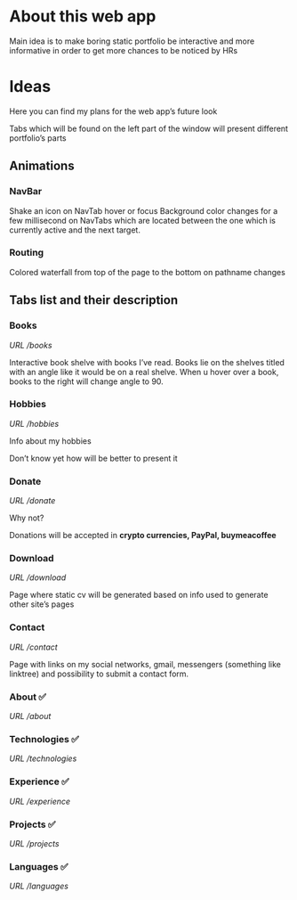 # About this web app

Main idea is to make boring static portfolio  be interactive and more informative in order to get more chances to be noticed by HRs

# Ideas

Here you can find my plans for the web app’s future look

Tabs which will be found on the left part of the window will present different portfolio’s parts 

## Animations 

### NavBar
Shake an icon on NavTab hover or focus
Background color changes for a few millisecond on NavTabs which are located between the one which is currently active and the next target. 

### Routing
Colored waterfall from top of the page to the bottom on pathname changes 

## Tabs list and their description

### Books 

*URL /books*

Interactive book shelve with books I’ve read. Books lie on the shelves titled with an angle like it would be on a real shelve. When u hover over a book, books to the right will change angle to 90. 

### Hobbies 

*URL /hobbies*

Info about my hobbies 

Don’t know yet how will be better to present it

### Donate

*URL /donate*

Why not?

Donations will be accepted in **crypto currencies, PayPal, buymeacoffee**

### Download 

*URL /download*
 
Page where static cv will be generated based on info used to generate other site’s pages

### Contact

*URL /contact*

Page with links on my social networks, gmail, messengers (something like linktree) and possibility to submit a contact form. 

### About ✅

*URL /about*

### Technologies ✅

*URL /technologies*

### Experience ✅

*URL /experience*

### Projects ✅

*URL /projects*

### Languages ✅

*URL /languages*
